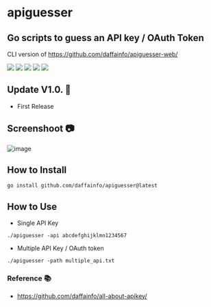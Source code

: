 # apiguesser
## Go scripts to guess an API key / OAuth Token

CLI version of https://github.com/daffainfo/apiguesser-web/

![](https://img.shields.io/github/license/daffainfo/apiguesser)
![](https://img.shields.io/github/issues/daffainfo/apiguesser)
![](https://img.shields.io/github/forks/daffainfo/apiguesser)
![](https://img.shields.io/github/stars/daffainfo/apiguesser)
![](https://img.shields.io/github/last-commit/daffainfo/apiguesser)

## Update V1.0. 🚀 
- First Release

## Screenshoot 📷

![image](https://user-images.githubusercontent.com/36522826/175195903-023544b8-f3ac-4cbf-9a43-814af0d95204.png)

## How to Install

```go install github.com/daffainfo/apiguesser@latest```

## How to Use

* Single API Key
```
./apiguesser -api abcdefghijklmn1234567
```

* Multiple API Key / OAuth token
```
./apiguesser -path multiple_api.txt
```

### Reference 📚

- https://github.com/daffainfo/all-about-apikey/
